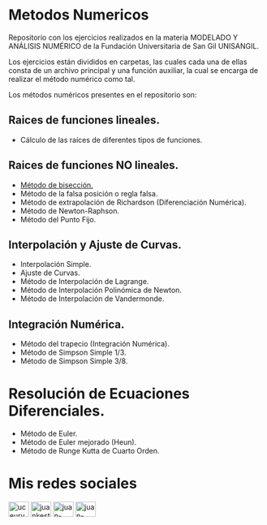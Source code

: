 # Metodos Numericos
Repositorio con los ejercicios realizados en la materia MODELADO Y ANÁLISIS NUMÉRICO de la Fundación Universitaria de San Gil UNISANGIL.

Los ejercicios están divididos en carpetas, las cuales cada una de ellas consta de un archivo principal y una función auxiliar, la cual se encarga de realizar el método numérico como tal.

Los métodos numéricos presentes en el repositorio son:

## Raices de funciones lineales.
* Cálculo de las raíces de diferentes tipos de funciones.

## Raices de funciones NO lineales.
* [Método de bisección.](https://github.com/Juan-Carlos-Estevez-Vargas/Metodos-Numericos/tree/master/02.%20Metodo%20de%20Biseccion)
* Método de la falsa posición o regla falsa.
* Método de extrapolación de Richardson (Diferenciación Numérica).
* Método de Newton-Raphson.
* Método del Punto Fijo.

## Interpolación y Ajuste de Curvas.
* Interpolación Simple.
* Ajuste de Curvas.
* Método de Interpolación de Lagrange.
* Método de Interpolación Polinómica de Newton.
* Método de Interpolación de Vandermonde.

## Integración Numérica.
* Método del trapecio (Integración Numérica).
* Método de Simpson Simple 1/3.
* Método de Simpson Simple 3/8.

# Resolución de Ecuaciones Diferenciales.
* Método de Euler.
* Método de Euler mejorado (Heun).
* Método de Runge Kutta de Cuarto Orden.

# Mis redes sociales

 <a href="https://www.youtube.com/channel/UCEUrVWPMTrXIWzn5CwnjYhQ" target="blank"><img align="center" src="https://raw.githubusercontent.com/rahuldkjain/github-profile-readme-generator/master/src/images/icons/Social/youtube.svg" alt="uceurvwpmtrxiwzn5cwnjyhq" height="30" width="40" /></a> 
<a href="https://instagram.com/juankestevez" target="blank"><img align="center" src="https://raw.githubusercontent.com/rahuldkjain/github-profile-readme-generator/master/src/images/icons/Social/instagram.svg" alt="juankestevez" height="30" width="40" /></a>
 <a href="https://linkedin.com/in/juan-carlos-estevez-vargas-4abb8b14a/" target="blank"><img align="center" src="https://raw.githubusercontent.com/rahuldkjain/github-profile-readme-generator/master/src/images/icons/Social/linked-in-alt.svg" alt="juan-carlos-estevez-vargas-4abb8b14a/" height="30" width="40" /></a> 
 <a href="https://codepen.io/juan-carlos-estevez-vargas" target="blank"><img align="center" src="https://raw.githubusercontent.com/rahuldkjain/github-profile-readme-generator/master/src/images/icons/Social/codepen.svg" alt="juan-carlos-estevez-vargas" height="30" width="40" /></a>

